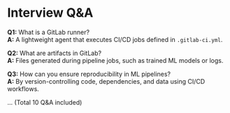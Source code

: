 # Interview Q&A

**Q1:** What is a GitLab runner?  
**A:** A lightweight agent that executes CI/CD jobs defined in `.gitlab-ci.yml`.

**Q2:** What are artifacts in GitLab?  
**A:** Files generated during pipeline jobs, such as trained ML models or logs.

**Q3:** How can you ensure reproducibility in ML pipelines?  
**A:** By version-controlling code, dependencies, and data using CI/CD workflows.

... (Total 10 Q&A included)
